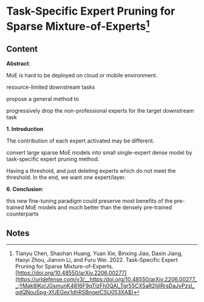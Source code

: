 # Task-Specific Expert Pruning for Sparse Mixture-of-Experts[^1]

## Content

**Abstract**: 

MoE is hard to be deployed on cloud or mobile environment.

resource-limited downstream tasks

propose a general method to

progressively drop the non-professional experts for the target downstream task

**1. Introduction**

The contribution of each expert activated may be different. 

convert large sparse MoE models into small single-expert dense model by task-specific expert pruning method.

Having a threshold, and just deleting experts which do not meet the threshold. In the end, we want one expert/layer.

**6. Conclusion**:

this new fine-tuning paradigm could preserve most benefits of the pre-trained MoE models and much better than the densely pre-trained counterparts

## Notes









[^1]: Tianyu Chen, Shaohan Huang, Yuan Xie, Binxing Jiao, Daxin Jiang, Haoyi Zhou, Jianxin Li, and Furu Wei. 2022. Task-Specific Expert Pruning for Sparse Mixture-of-Experts. [https://doi.org/10.48550/arXiv.2206.00277](https://urldefense.com/v3/__https:/doi.org/10.48550/arXiv.2206.00277__;!!Mak6IKo!JGsmunK4816F9qTIzFh0QAl_Tgr55CX5aR2IjjIRrsDaJvPzsI_qdQNouSpg-XfJEGex1dhRSBnoetCSU053XA$)